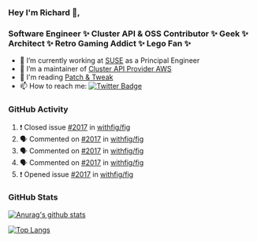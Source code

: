 ### Hey I'm Richard 👋, 

<h3 align="left">Software Engineer ✨ Cluster API & OSS Contributor ✨ Geek ✨ Architect ✨ Retro Gaming Addict ✨ Lego Fan ✨</h3>

- 🔭 I’m currently working at [SUSE](https://www.suse.com/) as a Principal Engineer
- 👯 I’m a maintainer of [Cluster API Provider AWS](https://github.com/kubernetes-sigs/cluster-api-provider-aws)
- 💬 I'm reading [Patch & Tweak](https://bjooks.com/products/patch-tweak-exploring-modular-synthesis)
- 📫 How to reach me: [![Twitter Badge](https://img.shields.io/badge/-@fruit_case-00acee?style=flat&logo=Twitter&logoColor=white)](https://twitter.com/intent/follow?screen_name=fruit_case "Follow on Twitter")

### GitHub Activity 

<!--START_SECTION:activity-->
1. ❗️ Closed issue [#2017](https://github.com/withfig/fig/issues/2017) in [withfig/fig](https://github.com/withfig/fig)
2. 🗣 Commented on [#2017](https://github.com/withfig/fig/issues/2017) in [withfig/fig](https://github.com/withfig/fig)
3. 🗣 Commented on [#2017](https://github.com/withfig/fig/issues/2017) in [withfig/fig](https://github.com/withfig/fig)
4. 🗣 Commented on [#2017](https://github.com/withfig/fig/issues/2017) in [withfig/fig](https://github.com/withfig/fig)
5. ❗️ Opened issue [#2017](https://github.com/withfig/fig/issues/2017) in [withfig/fig](https://github.com/withfig/fig)
<!--END_SECTION:activity-->

### GitHub Stats

[![Anurag's github stats](https://github-readme-stats.vercel.app/api?username=richardcase&count_private=true&show_icons=true)](https://github.com/anuraghazra/github-readme-stats)

[![Top Langs](https://github-readme-stats.vercel.app/api/top-langs/?username=richardcase&hide=html&layout=compact)](https://github.com/anuraghazra/github-readme-stats)
